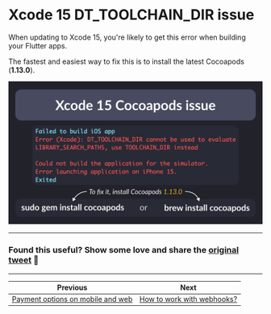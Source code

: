 # Xcode 15 DT_TOOLCHAIN_DIR issue

When updating to Xcode 15, you're likely to get this error when building your Flutter apps.

The fastest and easiest way to fix this is to install the latest Cocoapods (**1.13.0**).

![](125.png)

---

### Found this useful? Show some love and share the [original tweet](https://twitter.com/biz84/status/1709225405637382171) 🙏

---

| Previous | Next |
| -------- | ---- |
| [Payment options on mobile and web](../0124-payment-options-mobile-web/index.md) | [How to work with webhooks?](../0126-webhooks/index.md) |

